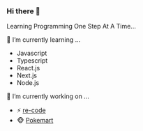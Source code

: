 ### Hi there 👋

Learning Programming One Step At A Time...

<!--
**jazicorn/jazicorn** is a ✨ _special_ ✨ repository because its `README.md` (this file) appears on your GitHub profile.

Here are some ideas to get you started:

- 🔭 I’m currently working on ...
- 🌱 I’m currently learning ...
- 👯 I’m looking to collaborate on ...
- 🤔 I’m looking for help with ...
- 💬 Ask me about ...
- 📫 How to reach me: ...
- 😄 Pronouns: ...
- ⚡ Fun fact: ...
-->

🌱 I’m currently learning ...
- Javascript
- Typescript
- React.js
- Next.js
- Node.js

🔭 I’m currently working on ...
- ⚡ [re-code](https://github.com/jazicorn/re-code)
- :monkey_face: [Pokemart](https://github.com/jazicorn/pokemart)
